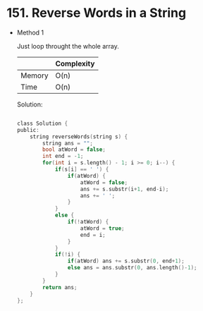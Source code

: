 # 151. Reverse Words in a String 
- Method 1

    Just loop throught the whole array.

    | |   Complexity  |
    | ----------- | ----------- | 
    |  Memory     | O(n) | 
    |      Time       |  O(n) | 


    Solution:

    ``` h

    class Solution {
    public:
        string reverseWords(string s) {
            string ans = "";
            bool atWord = false;
            int end = -1;
            for(int i = s.length() - 1; i >= 0; i--) {
                if(s[i] == ' ') {
                    if(atWord) {
                        atWord = false;
                        ans += s.substr(i+1, end-i);
                        ans += ' ';
                    }
                }
                else {
                    if(!atWord) {
                        atWord = true;
                        end = i;
                    }
                }
                if(!i) {
                    if(atWord) ans += s.substr(0, end+1);
                    else ans = ans.substr(0, ans.length()-1);
                }
            }
            return ans;
        }
    };

    ```

<!-- - Method 2

    This is another method.

    | |   Complexity  |
    | ----------- | ----------- | 
    |  Memory     | O(n) | 
    |      Time       |  O(n) | 


    Solution:

    ``` h



    ```

- Additional Knowledge:
       
    Here are some additional knowledge.



<br> -->